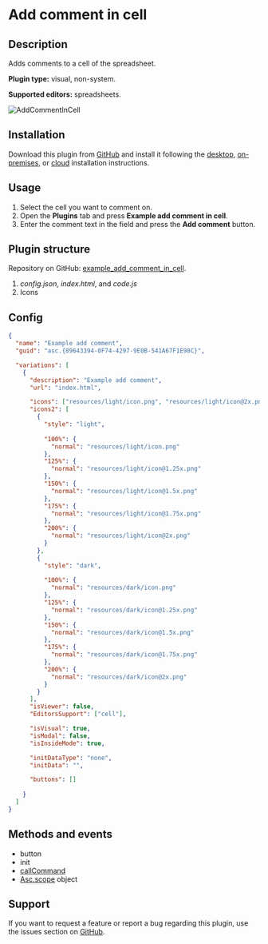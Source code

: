 # Add comment in cell

## Description

Adds comments to a cell of the spreadsheet.

**Plugin type:** visual, non-system.

**Supported editors:** spreadsheets.

![AddCommentInCell](/assets/images/plugins/gifs/add-comment-in-cell.gif)

## Installation

Download this plugin from [GitHub](https://github.com/ONLYOFFICE/sdkjs-plugins/tree/master/example_add_comment_in_cell) and install it following the [desktop](../../docs/plugin-and-macros/tutorials/installing/onlyoffice-desktop-editors.md), [on-premises](../../docs/plugin-and-macros/tutorials/installing/onlyoffice-docs-on-premises.md), or [cloud](../../docs/plugin-and-macros/tutorials/installing/onlyoffice-cloud.md) installation instructions.

## Usage

1. Select the cell you want to comment on.
2. Open the **Plugins** tab and press **Example add comment in cell**.
3. Enter the comment text in the field and press the **Add comment** button.

## Plugin structure

Repository on GitHub: [example_add_comment_in_cell](https://github.com/ONLYOFFICE/sdkjs-plugins/tree/master/example_add_comment_in_cell).

1. *config.json*, *index.html*, and *code.js*
2. Icons

## Config

``` json
{
  "name": "Example add comment",
  "guid": "asc.{89643394-0F74-4297-9E0B-541A67F1E98C}",

  "variations": [
    {
      "description": "Example add comment",
      "url": "index.html",

      "icons": ["resources/light/icon.png", "resources/light/icon@2x.png"],
      "icons2": [
        {
          "style": "light",
                    
          "100%": {
            "normal": "resources/light/icon.png"
          },
          "125%": {
            "normal": "resources/light/icon@1.25x.png"
          },
          "150%": {
            "normal": "resources/light/icon@1.5x.png"
          },
          "175%": {
            "normal": "resources/light/icon@1.75x.png"
          },
          "200%": {
            "normal": "resources/light/icon@2x.png"
          }
        },
        {
          "style": "dark",
                    
          "100%": {
            "normal": "resources/dark/icon.png"
          },
          "125%": {
            "normal": "resources/dark/icon@1.25x.png"
          },
          "150%": {
            "normal": "resources/dark/icon@1.5x.png"
          },
          "175%": {
            "normal": "resources/dark/icon@1.75x.png"
          },
          "200%": {
            "normal": "resources/dark/icon@2x.png"
          }
        }
      ],
      "isViewer": false,
      "EditorsSupport": ["cell"],

      "isVisual": true,
      "isModal": false,
      "isInsideMode": true,

      "initDataType": "none",
      "initData": "",

      "buttons": []
 
    }
  ]
}
```

## Methods and events

- button
- init
- [callCommand](../../docs/plugin-and-macros/interacting-with-editors/overview/how-to-call-commands.md#callcommand)
- [Asc.scope](../../docs/plugin-and-macros/interacting-with-editors/overview/how-to-call-commands.md#ascscope-object) object

## Support

If you want to request a feature or report a bug regarding this plugin, use the issues section on [GitHub](https://github.com/ONLYOFFICE/sdkjs-plugins/issues).
